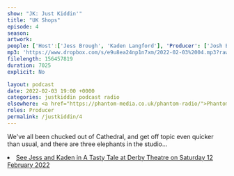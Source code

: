 ```yaml
---
show: "JK: Just Kiddin'"
title: "UK Shops"
episode: 4
season: 
artwork: 
people: ['Host':['Jess Brough', 'Kaden Langford'], 'Producer': ['Josh Brunning']]
mp3: 'https://www.dropbox.com/s/e9u8ea24np1n7xm/2022-02-03%2004.mp3?raw=1'
filelength: 156457819
duration: 7025
explicit: No

layout: podcast
date: 2022-02-03 19:00 +0000
categories: justkiddin podcast radio
elsewhere: <a href="https://phantom-media.co.uk/phantom-radio/">Phantom Media</a>
roles: Producer
permalink: /justkiddin/4
---
```


<p>We've all been chucked out of Cathedral, and get off topic even quicker than usual, and there are three elephants in the studio...</p>

<li><a href="https://www.derbytheatre.co.uk/tasty-tale">See Jess and Kaden in A Tasty Tale at Derby Theatre on Saturday 12 February 2022</a></li>
